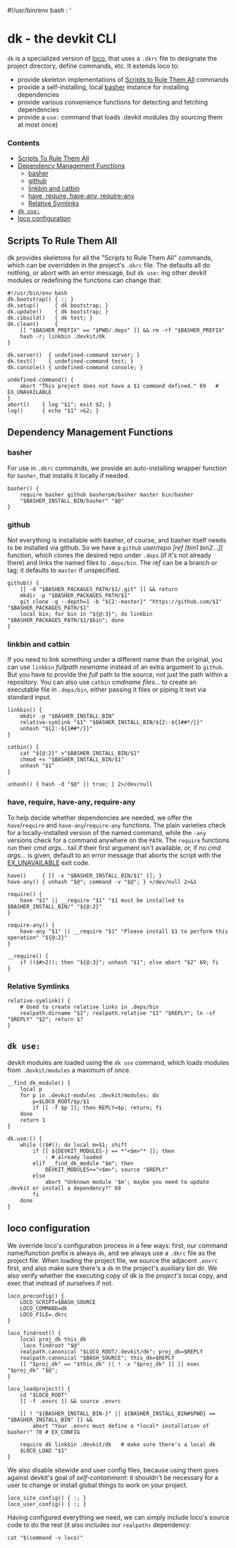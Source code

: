 #!/usr/bin/env bash
: '
<!-- ex: set syntax=markdown : '; eval "$(mdsh -E "$BASH_SOURCE")"; # -->

# dk - the devkit CLI

`dk` is a specialized version of [loco](https://github.com/bashup/loco), that uses a `.dkrc` file to designate the project directory, define commands, etc.  It extends loco to:

* provide skeleton implementations of [Scripts to Rule Them All](https://githubengineering.com/scripts-to-rule-them-all/) commands
* provide a self-installing, local [basher](https://github/basherpm/basher) instance for installing dependencies
* provide various convenience functions for detecting and fetching dependencies
* provide a  `use:` command that loads .devkit modules (by sourcing them at most once)

### Contents

<!-- toc -->

- [Scripts To Rule Them All](#scripts-to-rule-them-all)
- [Dependency Management Functions](#dependency-management-functions)
  * [basher](#basher)
  * [github](#github)
  * [linkbin and catbin](#linkbin-and-catbin)
  * [have, require, have-any, require-any](#have-require-have-any-require-any)
  * [Relative Symlinks](#relative-symlinks)
- [`dk use:`](#dk-use)
- [loco configuration](#loco-configuration)

<!-- tocstop -->

## Scripts To Rule Them All

dk provides skeletons for all the "Scripts to Rule Them All" commands, which can be overridden in the project's `.dkrc` file.  The defaults all do nothing, or abort with an error message, but `dk use:` ing other devkit modules or redefining the functions can change that:

```shell
#!/usr/bin/env bash
dk.bootstrap() { :; }
dk.setup()     { dk bootstrap; }
dk.update()    { dk bootstrap; }
dk.cibuild()   { dk test; }
dk.clean()     {
    [[ "$BASHER_PREFIX" == "$PWD/.deps" ]] && rm -rf "$BASHER_PREFIX"
    hash -r; linkbin .devkit/dk
}

dk.server()  { undefined-command server; }
dk.test()    { undefined-command test; }
dk.console() { undefined-command console; }

undefined-command() {
    abort "This project does not have a $1 command defined." 69   # EX_UNAVAILABLE
}
abort()    { log "$1"; exit $2; }
log()      { echo "$1" >&2; }
```

## Dependency Management Functions

### basher

For use in `.dkrc` commands, we provide an auto-installing wrapper function for  `basher`, that installs it locally if needed.

```shell
basher() {
    require basher github basherpm/basher master bin/basher
    "$BASHER_INSTALL_BIN/basher" "$@"
}

```

### github

Not everything is installable with basher, of course, and basher itself needs to be installed via github.  So we have a `github` *user/repo [ref [bin1 bin2...]]* function, which clones the desired repo under `.deps` (if it's not already there) and links the named files to `.deps/bin`.  The *ref* can be a branch or tag; it defaults to `master` if unspecified.

```shell
github() {
    [[ -d "$BASHER_PACKAGES_PATH/$1/.git" ]] && return
    mkdir -p "$BASHER_PACKAGES_PATH/$1"
    git clone -q --depth=1 -b "${2:-master}" "https://github.com/$1" "$BASHER_PACKAGES_PATH/$1"
    local bin; for bin in "${@:3}"; do linkbin "$BASHER_PACKAGES_PATH/$1/$bin"; done
}
```

### linkbin and catbin

If you need to link something under a different name than the original, you can use `linkbin` *fullpath newname* instead of an extra argument to `github`.  But you have to provide the *full* path to the source, not just the path within a repository.  You can also use `catbin` *cmdname* *files...* to create an executable file in `.deps/bin`, either passing it files or piping it text via standard input.

```shell
linkbin() {
    mkdir -p "$BASHER_INSTALL_BIN"
    relative-symlink "$1" "$BASHER_INSTALL_BIN/${2:-${1##*/}}"
    unhash "${2:-${1##*/}}"
}

catbin() {
    cat "${@:2}" >"$BASHER_INSTALL_BIN/$1"
    chmod +x "$BASHER_INSTALL_BIN/$1"
    unhash "$1"
}

unhash() { hash -d "$@" || true; } 2>/dev/null

```

### have, require, have-any, require-any

To help decide whether dependencies are needed, we offer the `have`/`require`  and `have-any`/`require-any` functions.  The plain varieties check for a locally-installed version of the named command, while the `-any` versions check for a command anywhere on the `PATH`.  The `require` functions run their *cmd args...* tail if their first argument isn't available, or, if no *cmd args...* is given, default to an error message that aborts the script with the [EX_UNAVAILABLE](https://www.freebsd.org/cgi/man.cgi?query=sysexits&sektion=3#DESCRIPTION) exit code.

```shell
have()     { [[ -x "$BASHER_INSTALL_BIN/$1" ]]; }
have-any() { unhash "$@"; command -v "$@"; } >/dev/null 2>&1

require() {
    have "$1" || __require "$1" "$1 must be installed to $BASHER_INSTALL_BIN/" "${@:2}"
}

require-any() {
    have-any "$1" || __require "$1" "Please install $1 to perform this operation" "${@:2}"
}

__require() {
    if (($#>2)); then "${@:3}"; unhash "$1"; else abort "$2" 69; fi
}

```
### Relative Symlinks

```shell
relative-symlink() {
    # Used to create relative links in .deps/bin
    realpath.dirname "$2"; realpath.relative "$1" "$REPLY"; ln -sf "$REPLY" "$2"; return $?
}
```

## `dk use:`

devkit modules are loaded using the `dk use` command, which loads modules from `.devkit/modules` a maximum of once.

```shell
__find_dk_module() {
    local p
    for p in .devkit-modules .devkit/modules; do
        p=$LOCO_ROOT/$p/$1
        if [[ -f $p ]]; then REPLY=$p; return; fi
    done
    return 1
}

dk.use:() {
    while (($#)); do local m=$1; shift
        if [[ ${DEVKIT_MODULES-} == *"<$m>"* ]]; then
            : # already loaded
        elif __find_dk_module "$m"; then
            DEVKIT_MODULES+="<$m>"; source "$REPLY"
        else
            abort "Unknown module '$m'; maybe you need to update .devkit or install a dependency?" 69
        fi
    done
}
```

## loco configuration

We override loco's configuration process in a few ways: first, our command name/function prefix is always `dk`, and we always use a `.dkrc` file as the project file.  When loading the project file, we source the adjacent `.envrc` first, and also make sure there's a `dk` in the project's auxiliary bin dir.  We also verify whether the executing copy of dk is the *project's* local copy, and exec that instead of ourselves if not.

```shell
loco_preconfig() {
    LOCO_SCRIPT=$BASH_SOURCE
    LOCO_COMMAND=dk
    LOCO_FILE=.dkrc
}

loco_findroot() {
    local proj_dk this_dk
    _loco_findroot "$@"
    realpath.canonical "$LOCO_ROOT/.devkit/dk"; proj_dk=$REPLY
    realpath.canonical "$BASH_SOURCE"; this_dk=$REPLY
    [[ "$proj_dk" == "$this_dk" || ! -x "$proj_dk" ]] || exec "$proj_dk" "$@";
}

loco_loadproject() {
    cd "$LOCO_ROOT"
    [[ -f .envrc ]] && source .envrc

    [[ ! "${BASHER_INSTALL_BIN-}" || ${BASHER_INSTALL_BIN#$PWD} == "$BASHER_INSTALL_BIN" ]] &&
        abort "Your .envrc must define a *local* installation of basher!" 78 # EX_CONFIG

    require dk linkbin .devkit/dk   # make sure there's a local dk
    $LOCO_LOAD "$1"
}
```

We also disable sitewide and user config files, because using them goes against devkit's goal of *self-containment*: it shouldn't be necessary for a user to change or install global things to work on your project.

```shell
loco_site_config() { :; }
loco_user_config() { :; }
```

Having configured everything we need, we can simply include loco's source code to do the rest (it also includes our `realpaths` dependency:

```shell mdsh
cat "$(command -v loco)"
```
